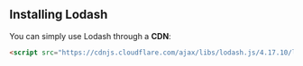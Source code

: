 
## Installing Lodash

You can simply use Lodash through a **CDN**:

``` html
<script src="https://cdnjs.cloudflare.com/ajax/libs/lodash.js/4.17.10/lodash.min.js"></script>
```

